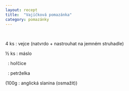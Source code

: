```yaml
---
layout: recept
title:  "Vajíčková pomazánka"
category: pomazánky
---
```


<br>

<div class="ingredience" markdown="1">

4 ks
: vejce (natvrdo + nastrouhat na jemném struhadle)

½ ks
: máslo

&nbsp;
: hořčice

&nbsp;
: petrželka

(100g
: anglická slanina (osmažit))

</div>
